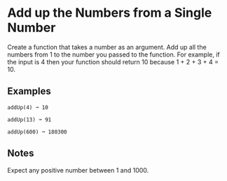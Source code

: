 # Add up the Numbers from a Single Number 

Create a function that takes a number as an argument. Add up all the numbers from 1 to the number you passed to the function. For example, if the input is 4 then your function should return 10 because 1 + 2 + 3 + 4 = 10.

## Examples

    addUp(4) ➞ 10

    addUp(13) ➞ 91

    addUp(600) ➞ 180300

## Notes

Expect any positive number between 1 and 1000.
